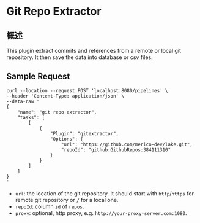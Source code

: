 # Git Repo Extractor

## 概述
This plugin extract commits and references from a remote or local git repository. It then save the data into database or csv files.



## Sample Request


```
curl --location --request POST 'localhost:8080/pipelines' \
--header 'Content-Type: application/json' \
--data-raw '
{
    "name": "git repo extractor",
    "tasks": [
        [
            {
                "Plugin": "gitextractor",
                "Options": {
                    "url": "https://github.com/merico-dev/lake.git",
                    "repoId": "github:GithubRepos:384111310"
                }
            }
        ]
    ]
}
'
```
- `url`: the location of the git repository. It should start with `http`/`https` for remote git repository or `/` for a local one.
- `repoId`: column `id` of  `repos`.
- `proxy`: optional, http proxy, e.g. `http://your-proxy-server.com:1080`.
